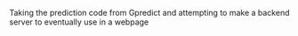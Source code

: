 Taking the prediction code from Gpredict and attempting to make a backend server to eventually use in a webpage
